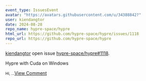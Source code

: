 ```yaml
---
event_type: IssuesEvent
avatar: "https://avatars.githubusercontent.com/u/34388842?"
user: kiendangtor
date: 2024-08-28
repo_name: hypre-space/hypre
html_url: https://github.com/hypre-space/hypre/issues/1118
repo_url: https://github.com/hypre-space/hypre
---
```


<a href='https://github.com/kiendangtor' target='_blank'>kiendangtor</a> open issue <a href='https://github.com/hypre-space/hypre/issues/1118' target='_blank'>hypre-space/hypre#1118</a>.

<p>Hypre with Cuda on Windows</p><small>Hi,...</small><a href='https://github.com/hypre-space/hypre/issues/1118' target='_blank'>View Comment</a>